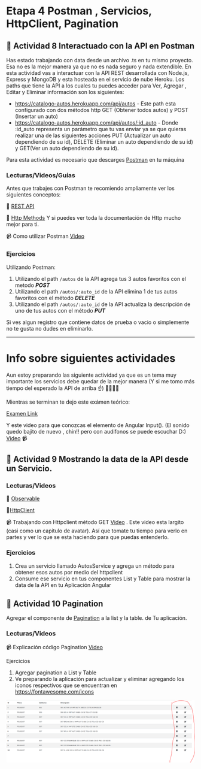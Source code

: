 # Etapa 4 Postman , Servicios, HttpClient, Pagination

## :mushroom: Actividad 8 Interactuado con la API en Postman

Has estado trabajando con data desde un archivo .ts en tu mismo proyecto. Esa no es la mejor manera ya que no es nada seguro y nada extendible.
En esta actividad vas a interactuar con la API REST desarrollada con Node.js, Express y MongoDB  y esta hosteada en el servicio de nube Heroku.
Los paths que tiene la API a los cuales tu puedes acceder para Ver, Agregar , Editar y Eliminar información son los siguientes: 
* https://catalogo-autos.herokuapp.com/api/autos - Este path esta configurado con dos métodos http GET (Obtener todos autos) y POST (Insertar un auto)
* https://catalogo-autos.herokuapp.com/api/autos/:id_auto - Donde :id_auto representa un parámetro que tu vas enviar ya se que quieras
realizar una de las siguientes acciones PUT (Actualizar un auto dependiendo de su id), DELETE (Eliminar un auto dependiendo de su id)
y GET(Ver un auto dependiendo de su id).

Para esta actividad es necesario que descarges [Postman](https://www.postman.com/downloads/) en tu máquina

### Lecturas/Videos/Guías

Antes que trabajes con Postman te recomiendo ampliamente ver los siguientes conceptos: 

:link: [REST API](https://www.service-architecture.com/articles/web-services/representational_state_transfer_rest.html) 

:link: [Http Methods](https://developer.mozilla.org/en-US/docs/Web/HTTP/Methods) 
Y si puedes ver toda la documentación de  Http mucho mejor para ti.

:video_camera: Como utilizar Postman [Video](https://mega.nz/#!LqRk3a4B!6Nmld3XKJqi6na7EYi1_ca1CVF5LIjgkQGrmfE7nIGY) 

### Ejercicios
Utilizando Postman: 
1. Utilizando el path `/autos` de la API agrega tus 3 autos favoritos con el metodo ***POST***
2. Utilizando el path `/autos/:auto_id` de la API elimina 1 de tus autos favoritos con el método ***DELETE***
3. Utilizando el path `/autos/:auto_id` de la API actualiza la descripción de uno de tus autos con el método ***PUT***

Si ves algun registro que contiene datos de prueba o vacio o simplemente no te gusta no dudes en eliminarlo. 
____





# Info sobre siguientes actividades
Aun estoy preparando las siguiente actividad ya que es un tema muy importante los servicios debe  quedar de la mejor manera (Y si me tomo más
tiempo del esperado la API de arriba :point_up:)
:turtle::turtle::turtle::turtle:

Mientras se terminan te dejo este exámen teórico:

[Examen Link](https://forms.gle/LKMxqzLG5PBVR1bh9)


Y este video para que conozcas el elemento de Angular Input(). (El sonido quedo bajito de nuevo , chin!! pero con audifonos se puede escuchar D:)
[Video](https://mega.nz/#!r2ASGQ5K!6hHK6fRRtuG91HM9zl9WkVbCOQ5w1a6Uzeyotq_CudE) :video_camera:



## :mushroom: Actividad 9 Mostrando la data de la API desde un Servicio.

### Lecturas/Videos

:link: [Observable](https://angular.io/guide/observables) 

:link:[HttpClient](https://angular.io/guide/http)

:video_camera:  Trabajando con Httpclient método GET [Video](https://mega.nz/#!i7pjUayb!JIvEkgpt1btYHOWRIi1HMVQk3Btmjzg8xBFe2E9gdvk) . Este video esta largito (casi como un capitulo de avatar). Así 
que tomate tu tiempo para verlo en partes y ver lo que se esta haciendo para que puedas entenderlo.



### Ejercicios

1. Crea un servicio llamado AutosService y agrega un método para obtener esos autos por medio del httpclient
2. Consume ese servicio en tus componentes List y Table para mostrar la data de la API en tu Aplicación Angular



## :mushroom: Actividad 10 Pagination

Agregar el componente de [Pagination](https://ng-bootstrap.github.io/#/components/pagination/overview) a la list y la table. de Tu aplicación.


### Lecturas/Videos

:video_camera: Explicación código Pagination [Video](https://mega.nz/#!vm5TVARQ!vBGlO-60carMFt8zqaTsXRXL679YaRjRhHp8ZxNTzWA)


Ejercicios

1. Agregar pagination a List y Table
2. Ve preparando la aplicación para actualizar y eliminar agregando los iconos respectivos que se encuentran en https://fontawesome.com/icons

![!](/editar-eliminar.PNG)



